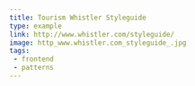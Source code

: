 ```yaml
---
title: Tourism Whistler Styleguide
type: example
link: http://www.whistler.com/styleguide/
image: http_www.whistler.com_styleguide_.jpg
tags:
 - frontend
 - patterns
---
```

